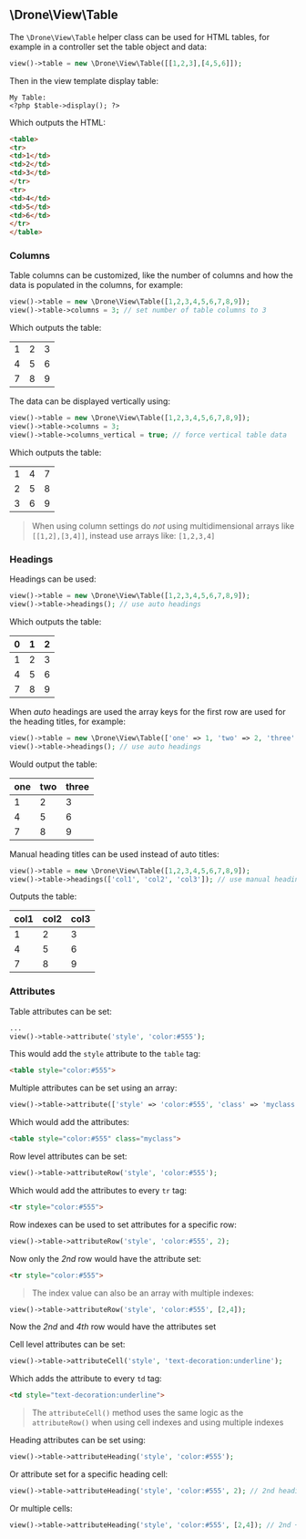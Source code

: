 ## \Drone\View\Table

The `\Drone\View\Table` helper class can be used for HTML tables, for example in a controller set the table object and data:
```php
view()->table = new \Drone\View\Table([[1,2,3],[4,5,6]]);
```
Then in the view template display table:
```html+php
My Table:
<?php $table->display(); ?>
```
Which outputs the HTML:
```html
<table>
<tr>
<td>1</td>
<td>2</td>
<td>3</td>
</tr>
<tr>
<td>4</td>
<td>5</td>
<td>6</td>
</tr>
</table>
```

### Columns
Table columns can be customized, like the number of columns and how the data is populated in the columns, for example:
```php
view()->table = new \Drone\View\Table([1,2,3,4,5,6,7,8,9]);
view()->table->columns = 3; // set number of table columns to 3
```
Which outputs the table:
<table><tr><td>1</td><td>2</td><td>3</td></tr><tr><td>4</td><td>5</td><td>6</td></tr><tr><td>7</td><td>8</td><td>9</td></tr></table>

The data can be displayed vertically using:
```php
view()->table = new \Drone\View\Table([1,2,3,4,5,6,7,8,9]);
view()->table->columns = 3;
view()->table->columns_vertical = true; // force vertical table data
```
Which outputs the table:
<table><tr><td>1</td><td>4</td><td>7</td></tr><tr><td>2</td><td>5</td><td>8</td></tr><tr><td>3</td><td>6</td><td>9</td></tr></table>

> When using column settings do *not* using multidimensional arrays like `[[1,2],[3,4]]`, instead use arrays like: `[1,2,3,4]`

### Headings
Headings can be used:
```php
view()->table = new \Drone\View\Table([1,2,3,4,5,6,7,8,9]);
view()->table->headings(); // use auto headings
```
Which outputs the table:

| 0 | 1 | 2 |
| -- | -- | -- |
| 1 | 2 | 3 |
| 4 | 5 | 6 |
| 7 | 8 | 9 |

When *auto* headings are used the array keys for the first row are used for the heading titles, for example:
```php
view()->table = new \Drone\View\Table(['one' => 1, 'two' => 2, 'three' => 3,4,5,6,7,8,9]);
view()->table->headings(); // use auto headings
```
Would output the table:

| one | two | three |
| -- | -- | -- |
| 1 | 2 | 3 |
| 4 | 5 | 6 |
| 7 | 8 | 9 |

Manual heading titles can be used instead of auto titles:
```php
view()->table = new \Drone\View\Table([1,2,3,4,5,6,7,8,9]);
view()->table->headings(['col1', 'col2', 'col3']); // use manual headings
```
Outputs the table:

| col1 | col2 | col3 |
| -- | -- | -- |
| 1 | 2 | 3 |
| 4 | 5 | 6 |
| 7 | 8 | 9 |

### Attributes
Table attributes can be set:
```php
...
view()->table->attribute('style', 'color:#555');
```
This would add the `style` attribute to the `table` tag:
```html
<table style="color:#555">
```

Multiple attributes can be set using an array:
```php
view()->table->attribute(['style' => 'color:#555', 'class' => 'myclass']);
```
Which would add the attributes:
```html
<table style="color:#555" class="myclass">
```

Row level attributes can be set:
```php
view()->table->attributeRow('style', 'color:#555');
```
Which would add the attributes to every `tr` tag:
```html
<tr style="color:#555">
```
Row indexes can be used to set attributes for a specific row:
```php
view()->table->attributeRow('style', 'color:#555', 2);
```
Now only the *2nd* row would have the attribute set:
```html
<tr style="color:#555">
```
> The index value can also be an array with multiple indexes:
```php
view()->table->attributeRow('style', 'color:#555', [2,4]);
```
Now the *2nd* and *4th* row would have the attributes set

Cell level attributes can be set:
```php
view()->table->attributeCell('style', 'text-decoration:underline');
```
Which adds the attribute to every `td` tag:
```html
<td style="text-decoration:underline">
```
> The `attributeCell()` method uses the same logic as the `attributeRow()` when using cell indexes and using multiple indexes

Heading attributes can be set using:
```php
view()->table->attributeHeading('style', 'color:#555');
```
Or attribute set for a specific heading cell:
```php
view()->table->attributeHeading('style', 'color:#555', 2); // 2nd heading cell
```
Or multiple cells:
```php
view()->table->attributeHeading('style', 'color:#555', [2,4]); // 2nd + 4th heading cells
```